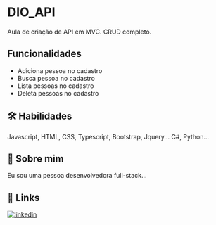 
# DIO_API

Aula de criação de API em MVC.
CRUD completo.


## Funcionalidades

- Adiciona pessoa no cadastro
- Busca pessoa no cadastro
- Lista pessoas no cadastro
- Deleta pessoas no cadastro


## 🛠 Habilidades
Javascript, HTML, CSS, Typescript, Bootstrap, Jquery...
C#, Python...

## 🚀 Sobre mim
Eu sou uma pessoa desenvolvedora full-stack...
## 🔗 Links

[![linkedin](https://img.shields.io/badge/linkedin-0A66C2?style=for-the-badge&logo=linkedin&logoColor=white)](https://www.linkedin.com/in/rodrigopresidati/)

